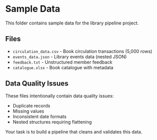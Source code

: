 # Sample Data

This folder contains sample data for the library pipeline project.

## Files

- `circulation_data.csv` - Book circulation transactions (5,000 rows)
- `events_data.json` - Library events data (nested JSON)
- `feedback.txt` - Unstructured member feedback
- `catalogue.xlsx` - Book catalogue with metadata

## Data Quality Issues

These files intentionally contain data quality issues:
- Duplicate records
- Missing values
- Inconsistent date formats
- Nested structures requiring flattening

Your task is to build a pipeline that cleans and validates this data.

